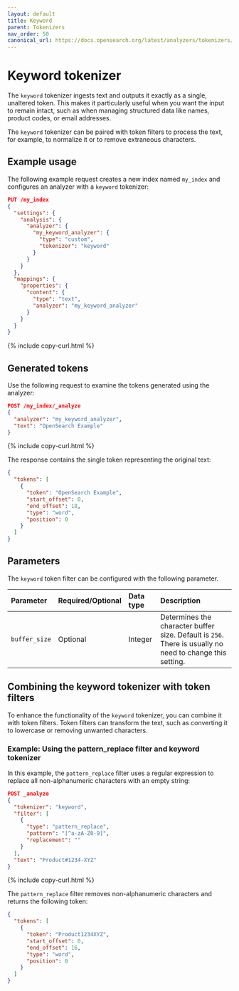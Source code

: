 ```yaml
---
layout: default
title: Keyword 
parent: Tokenizers
nav_order: 50
canonical_url: https://docs.opensearch.org/latest/analyzers/tokenizers/keyword/
---
```


# Keyword tokenizer

The `keyword` tokenizer ingests text and outputs it exactly as a single, unaltered token. This makes it particularly useful when you want the input to remain intact, such as when managing structured data like names, product codes, or email addresses. 

The `keyword` tokenizer can be paired with token filters to process the text, for example, to normalize it or to remove extraneous characters.

## Example usage

The following example request creates a new index named `my_index` and configures an analyzer with a `keyword` tokenizer:
 
```json
PUT /my_index
{
  "settings": {
    "analysis": {
      "analyzer": {
        "my_keyword_analyzer": {
          "type": "custom",
          "tokenizer": "keyword"
        }
      }
    }
  },
  "mappings": {
    "properties": {
      "content": {
        "type": "text",
        "analyzer": "my_keyword_analyzer"
      }
    }
  }
}
```
{% include copy-curl.html %}

## Generated tokens

Use the following request to examine the tokens generated using the analyzer:

```json
POST /my_index/_analyze
{
  "analyzer": "my_keyword_analyzer",
  "text": "OpenSearch Example"
}
```
{% include copy-curl.html %}

The response contains the single token representing the original text:

```json
{
  "tokens": [
    {
      "token": "OpenSearch Example",
      "start_offset": 0,
      "end_offset": 18,
      "type": "word",
      "position": 0
    }
  ]
}
```

## Parameters

The `keyword` token filter can be configured with the following parameter.

Parameter | Required/Optional | Data type | Description
:--- | :--- | :--- | :--- 
`buffer_size`| Optional | Integer | Determines the character buffer size. Default is `256`. There is usually no need to change this setting.

## Combining the keyword tokenizer with token filters

To enhance the functionality of the `keyword` tokenizer, you can combine it with token filters. Token filters can transform the text, such as converting it to lowercase or removing unwanted characters.

### Example: Using the pattern_replace filter and keyword tokenizer

In this example, the `pattern_replace` filter uses a regular expression to replace all non-alphanumeric characters with an empty string:

```json
POST _analyze
{
  "tokenizer": "keyword",
  "filter": [
    {
      "type": "pattern_replace",
      "pattern": "[^a-zA-Z0-9]",
      "replacement": ""
    }
  ],
  "text": "Product#1234-XYZ"
}
```
{% include copy-curl.html %}

The `pattern_replace` filter removes non-alphanumeric characters and returns the following token:

```json
{
  "tokens": [
    {
      "token": "Product1234XYZ",
      "start_offset": 0,
      "end_offset": 16,
      "type": "word",
      "position": 0
    }
  ]
}
```

